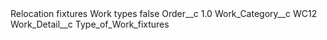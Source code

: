<?xml version="1.0" encoding="UTF-8"?>
<CustomMetadata xmlns="http://soap.sforce.com/2006/04/metadata" xmlns:xsi="http://www.w3.org/2001/XMLSchema-instance" xmlns:xsd="http://www.w3.org/2001/XMLSchema">
    <label>Relocation fixtures Work types</label>
    <protected>false</protected>
    <values>
        <field>Order__c</field>
        <value xsi:type="xsd:double">1.0</value>
    </values>
    <values>
        <field>Work_Category__c</field>
        <value xsi:type="xsd:string">WC12</value>
    </values>
    <values>
        <field>Work_Detail__c</field>
        <value xsi:type="xsd:string">Type_of_Work_fixtures</value>
    </values>
</CustomMetadata>
